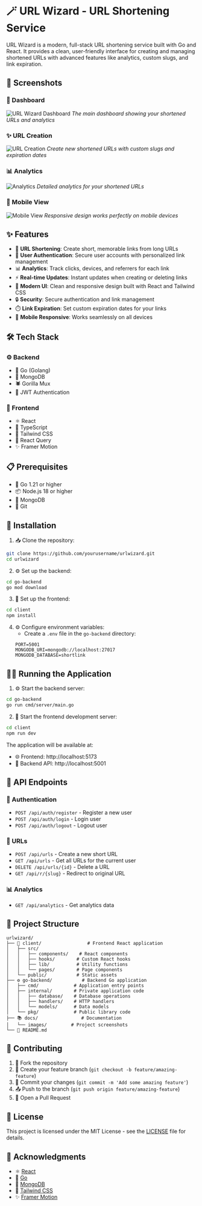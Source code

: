 # 🪄 URL Wizard - URL Shortening Service

URL Wizard is a modern, full-stack URL shortening service built with Go and React. It provides a clean, user-friendly interface for creating and managing shortened URLs with advanced features like analytics, custom slugs, and link expiration.

## 📸 Screenshots

### 🎯 Dashboard
![URL Wizard Dashboard](docs/images/dashboard.png)
*The main dashboard showing your shortened URLs and analytics*

### ✨ URL Creation
![URL Creation](docs/images/url-creation.png)
*Create new shortened URLs with custom slugs and expiration dates*

### 📊 Analytics
![Analytics](docs/images/analytics.png)
*Detailed analytics for your shortened URLs*

### 📱 Mobile View
![Mobile View](docs/images/mobile-view.png)
*Responsive design works perfectly on mobile devices*

## ✨ Features

- 🔗 **URL Shortening**: Create short, memorable links from long URLs
- 👤 **User Authentication**: Secure user accounts with personalized link management
- 📊 **Analytics**: Track clicks, devices, and referrers for each link
- ⚡ **Real-time Updates**: Instant updates when creating or deleting links
- 🎨 **Modern UI**: Clean and responsive design built with React and Tailwind CSS
- 🔒 **Security**: Secure authentication and link management
- ⏱️ **Link Expiration**: Set custom expiration dates for your links
- 📱 **Mobile Responsive**: Works seamlessly on all devices

## 🛠️ Tech Stack

### ⚙️ Backend
- 🦫 Go (Golang)
- 🍃 MongoDB
- 🕷️ Gorilla Mux
- 🔐 JWT Authentication

### 🎨 Frontend
- ⚛️ React
- 📘 TypeScript
- 🎨 Tailwind CSS
- 🔄 React Query
- ✨ Framer Motion

## 📋 Prerequisites

- 🦫 Go 1.21 or higher
- 📦 Node.js 18 or higher
- 🍃 MongoDB
- 🔧 Git

## 🚀 Installation

1. 📥 Clone the repository:
```bash
git clone https://github.com/yourusername/urlwizard.git
cd urlwizard
```

2. ⚙️ Set up the backend:
```bash
cd go-backend
go mod download
```

3. 🎨 Set up the frontend:
```bash
cd client
npm install
```

4. ⚙️ Configure environment variables:
   - Create a `.env` file in the `go-backend` directory:
   ```
   PORT=5001
   MONGODB_URI=mongodb://localhost:27017
   MONGODB_DATABASE=shortlink
   ```

## 🏃‍♂️ Running the Application

1. ⚙️ Start the backend server:
```bash
cd go-backend
go run cmd/server/main.go
```

2. 🎨 Start the frontend development server:
```bash
cd client
npm run dev
```

The application will be available at:
- 🌐 Frontend: http://localhost:5173
- 🔌 Backend API: http://localhost:5001

## 🔌 API Endpoints

### 🔐 Authentication
- `POST /api/auth/register` - Register a new user
- `POST /api/auth/login` - Login user
- `POST /api/auth/logout` - Logout user

### 🔗 URLs
- `POST /api/urls` - Create a new short URL
- `GET /api/urls` - Get all URLs for the current user
- `DELETE /api/urls/{id}` - Delete a URL
- `GET /api/r/{slug}` - Redirect to original URL

### 📊 Analytics
- `GET /api/analytics` - Get analytics data

## 📁 Project Structure

```
urlwizard/
├── 🎨 client/                 # Frontend React application
│   ├── src/
│   │   ├── components/    # React components
│   │   ├── hooks/        # Custom React hooks
│   │   ├── lib/          # Utility functions
│   │   └── pages/        # Page components
│   └── public/           # Static assets
├── ⚙️ go-backend/           # Backend Go application
│   ├── cmd/             # Application entry points
│   ├── internal/        # Private application code
│   │   ├── database/    # Database operations
│   │   ├── handlers/    # HTTP handlers
│   │   └── models/      # Data models
│   └── pkg/             # Public library code
├── 📚 docs/                # Documentation
│   └── images/         # Project screenshots
└── 📄 README.md
```

## 🤝 Contributing

1. 🍴 Fork the repository
2. 🌿 Create your feature branch (`git checkout -b feature/amazing-feature`)
3. 💾 Commit your changes (`git commit -m 'Add some amazing feature'`)
4. 📤 Push to the branch (`git push origin feature/amazing-feature`)
5. 🔄 Open a Pull Request

## 📄 License

This project is licensed under the MIT License - see the [LICENSE](LICENSE) file for details.

## 🙏 Acknowledgments

- ⚛️ [React](https://reactjs.org/)
- 🦫 [Go](https://golang.org/)
- 🍃 [MongoDB](https://www.mongodb.com/)
- 🎨 [Tailwind CSS](https://tailwindcss.com/)
- ✨ [Framer Motion](https://www.framer.com/motion/) 